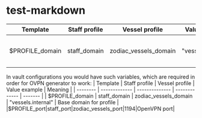 # test-markdown

| Template | Staff profile | Vessel profile | Value example | Meaning |
| -------- | ------------- | -------------- | ------------- | ------- |
| $PROFILE_domain | staff_domain | zodiac_vessels_domain | "vessels.internal" | Base domain for profile |

In vault configurations you would have such variables, which are required in order for
OVPN generator to work:
| Template | Staff profile | Vessel profile | Value example | Meaning |
| -------- | ------------- | -------------- | ------------- | ------- |
| $PROFILE_domain | staff_domain | zodiac_vessels_domain | "vessels.internal" | Base domain for profile |
|$PROFILE_port|staff_port|zodiac_vessels_port|1194|OpenVPN port|

